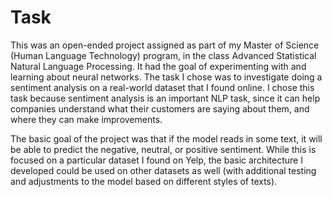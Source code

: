 # Task

This was an open-ended project assigned as part of my Master of Science (Human Language Technology) program, in the class Advanced Statistical Natural Language Processing. It had the goal of experimenting with and learning about neural networks. The task I chose was to investigate doing a sentiment analysis on a real-world dataset that I found online. I chose this task because sentiment analysis is an important NLP task, since it can help companies understand what their customers are saying about them, and where they can make improvements.

The basic goal of the project was that if the model reads in some text, it will be able to predict the negative, neutral, or positive sentiment. While this is focused on a particular dataset I found on Yelp, the basic architecture I developed could be used on other datasets as well (with additional testing and adjustments to the model based on different styles of texts).